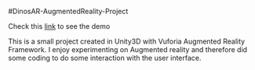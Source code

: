 #DinosAR-AugmentedReality-Project

Check this <a href="https://youtu.be/2tlenoFqqv4" target="_blank">link</a> to see the demo

This is a small project created in Unity3D with Vuforia Augmented Reality Framework. I enjoy experimenting on Augmented reality and therefore did some coding to do some interaction with the user interface.
